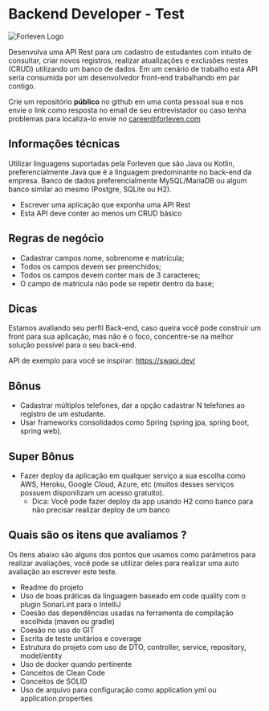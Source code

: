 # Backend Developer - Test

![Forleven Logo](https://site.forleven.com/img/logotipo_green.png)

Desenvolva uma API Rest para um cadastro de estudantes com intuito de consultar, criar novos registros, realizar atualizações e exclusões nestes (CRUD) utilizando um banco de dados.
Em um cenário de trabalho esta API seria consumida por um desenvolvedor front-end trabalhando em par contigo.

Crie um repositório **público** no github em uma conta pessoal sua e nos envie o link como resposta no email de seu entrevistador ou caso tenha problemas para localiza-lo envie no career@forleven.com 

## Informações técnicas

Utilizar linguagens suportadas pela Forleven que são Java ou Kotlin, preferencialmente Java que é a linguagem predominante no back-end da empresa.
Banco de dados preferencialmente MySQL/MariaDB ou algum banco similar ao mesmo (Postgre, SQLite ou H2).

- Escrever uma aplicação que exponha uma API Rest
- Esta API deve conter ao menos um CRUD básico

## Regras de negócio

- Cadastrar campos nome, sobrenome e matrícula;
- Todos os campos devem ser preenchidos;
- Todos os campos devem conter mais de 3 caracteres;
- O campo de matrícula não pode se repetir dentro da base;

## Dicas

Estamos avaliando seu perfil Back-end, caso queira você pode construir um front para sua aplicação, mas não é o foco, concentre-se na melhor solução possível para o seu back-end.

API de exemplo para você se inspirar: https://swapi.dev/

## Bônus

- Cadastrar múltiplos telefones, dar a opção cadastrar N telefones ao registro de um estudante.
- Usar frameworks consolidados como Spring (spring jpa, spring boot, spring web).

## Super Bônus

- Fazer deploy da aplicação em qualquer serviço a sua escolha como AWS, Heroku, Google Cloud, Azure, etc (muitos desses serviços possuem disponilizam um acesso gratuito).
  - Dica: Você pode fazer deploy da app usando H2 como banco para não precisar realizar deploy de um banco

## Quais são os itens que avaliamos ?

Os itens abaixo são alguns dos pontos que usamos como parâmetros para realizar avaliações, você pode se utilizar deles para realizar uma auto avaliação ao escrever este teste.

- Readme do projeto
- Uso de boas práticas da linguagem baseado em code quality com o plugin SonarLint para o IntelliJ
- Coesão das dependências usadas na ferramenta de compilação escolhida (maven ou gradle)
- Coesão no uso do GIT
- Escrita de teste unitários e coverage
- Estrutura do projeto com uso de DTO, controller, service, repository, model/entity
- Uso de docker quando pertinente
- Conceitos de Clean Code
- Conceitos de SOLID
- Uso de arquivo para configuração como application.yml ou application.properties
